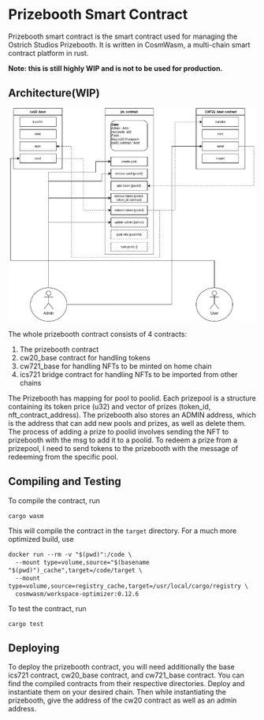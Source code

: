 # Prizebooth Smart Contract
Prizebooth smart contract is the smart contract used for managing the Ostrich Studios Prizebooth. It is written in CosmWasm, a multi-chain smart contract platform in rust. 

**Note: this is still highly WIP and is not to be used for production.**

## Architecture(WIP)
![architecture](Arch.png)

The whole prizebooth contract consists of 4 contracts:
1. The prizebooth contract 
1. cw20_base contract for handling tokens
1. cw721_base for handling NFTs to be minted on home chain
1. ics721 bridge contract for handling NFTs to be imported from other chains

The Prizebooth has mapping for pool to poolid. Each prizepool is a structure containing its token price (u32) and vector of prizes (token_id, nft_contract_address). The prizebooth also stores an ADMIN address, which is the address that can add new pools and prizes, as well as delete them. The process of adding a prize to poolid involves sending the NFT to prizebooth with the msg to add it to a poolid. To redeem a prize from a prizepool, I need to send tokens to the prizebooth with the message of redeeming from the specific pool. 

## Compiling and Testing
To compile the contract, run
```
cargo wasm
```
This will compile the contract in the `target` directory. For a much more optimized build, use
```
docker run --rm -v "$(pwd)":/code \
  --mount type=volume,source="$(basename "$(pwd)")_cache",target=/code/target \
  --mount type=volume,source=registry_cache,target=/usr/local/cargo/registry \
  cosmwasm/workspace-optimizer:0.12.6
```

To test the contract, run
```
cargo test
```

## Deploying
To deploy the prizebooth contract, you will need additionally the base ics721 contract, cw20_base contract, and cw721_base contract. You can find the compiled contracts from their respective directories. Deploy and instantiate them on your desired chain. Then while instantiating the prizebooth, give the address of the cw20 contract as well as an admin address. 